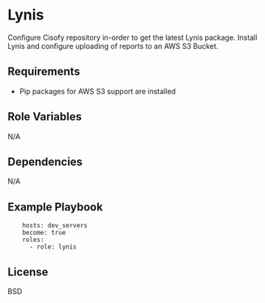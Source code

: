 # Lynis

Configure Cisofy repository in-order to get the latest Lynis package.
Install Lynis and configure uploading of reports to an AWS S3 Bucket.

## Requirements

- Pip packages for AWS S3 support are installed

## Role Variables

N/A

## Dependencies

N/A

## Example Playbook

```ansible
    hosts: dev_servers
    become: true
    roles:
      - role: lynis
```

## License

BSD